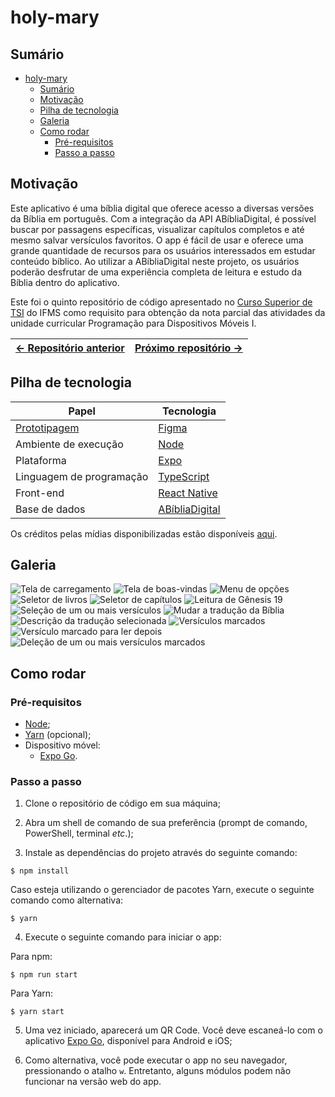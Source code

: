 # holy-mary

## Sumário

- [holy-mary](#holy-mary)
  - [Sumário](#sumário)
  - [Motivação](#motivação)
  - [Pilha de tecnologia](#pilha-de-tecnologia)
  - [Galeria](#galeria)
  - [Como rodar](#como-rodar)
    - [Pré-requisitos](#pré-requisitos)
    - [Passo a passo](#passo-a-passo)

## Motivação

Este aplicativo é uma bíblia digital que oferece acesso a diversas versões da Bíblia em português. Com a integração da API ABíbliaDigital, é possível buscar por passagens específicas, visualizar capítulos completos e até mesmo salvar versículos favoritos. O app é fácil de usar e oferece uma grande quantidade de recursos para os usuários interessados em estudar conteúdo bíblico. Ao utilizar a ABíbliaDigital neste projeto, os usuários poderão desfrutar de uma experiência completa de leitura e estudo da Bíblia dentro do aplicativo.

Este foi o quinto repositório de código apresentado no [Curso Superior de TSI](https://www.ifms.edu.br/campi/campus-aquidauana/cursos/graduacao/sistemas-para-internet/sistemas-para-internet) do IFMS como requisito para obtenção da nota parcial das atividades da unidade curricular Programação para Dispositivos Móveis I.

| [&larr; Repositório anterior](https://github.com/mdccg/weather-app) | [Próximo repositório &rarr;](https://github.com/mdccg/chart-plotting-demo-app) |
|-|-|

## Pilha de tecnologia

| Papel | Tecnologia |
|-|-|
| [Prototipagem](https://figma.fun/U3r0LD) | [Figma](https://figma.com/) |
| Ambiente de execução | [Node](https://nodejs.org/en/) |
| Plataforma | [Expo](https://expo.dev/) | 
| Linguagem de programação | [TypeScript](https://www.typescriptlang.org/) |
| Front-end | [React Native](https://reactnative.dev/) |
| Base de dados | [ABíbliaDigital](https://www.abibliadigital.com.br/pt) |

Os créditos pelas mídias disponibilizadas estão disponíveis [aqui](./assets/README.md).

## Galeria

![Tela de carregamento](./docs/splash-screen.jpg)
![Tela de boas-vindas](./docs/welcome.jpg)
![Menu de opções](./docs/menu.jpg)
![Seletor de livros](./docs/seletor-livros.jpg)
![Seletor de capítulos](./docs/seletor-capitulos.jpg)
![Leitura de Gênesis 19](./docs/leitura-1.jpg)
![Seleção de um ou mais versículos](./docs/leitura-2.jpg)
![Mudar a tradução da Bíblia](./docs/traducoes-1.jpg)
![Descrição da tradução selecionada](./docs/traducoes-2.jpg)
![Versículos marcados](./docs/marcadores-1.jpg)
![Versículo marcado para ler depois](./docs/marcadores-2.jpg)
![Deleção de um ou mais versículos marcados](./docs/marcadores-3.jpg)

## Como rodar

### Pré-requisitos

- [Node](https://nodejs.org/en/download/);
- [Yarn](https://yarnpkg.com/) (opcional);
- Dispositivo móvel:
  - [Expo Go](https://expo.dev/client).

### Passo a passo

1. Clone o repositório de código em sua máquina;
   
2. Abra um shell de comando de sua preferência (prompt de comando, PowerShell, terminal _etc_.);
   
3. Instale as dependências do projeto através do seguinte comando:

```console
$ npm install
```

Caso esteja utilizando o gerenciador de pacotes Yarn, execute o seguinte comando como alternativa:

```console
$ yarn
```

4. Execute o seguinte comando para iniciar o app:

Para npm:

```console
$ npm run start
```

Para Yarn:

```console
$ yarn start
```

5. Uma vez iniciado, aparecerá um QR Code. Você deve escaneá-lo com o aplicativo [Expo Go](https://expo.dev/client), disponível para Android e iOS;

6. Como alternativa, você pode executar o app no seu navegador, pressionando o atalho `w`. Entretanto, alguns módulos podem não funcionar na versão web do app.
